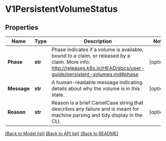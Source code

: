 # V1PersistentVolumeStatus

## Properties
Name | Type | Description | Notes
------------ | ------------- | ------------- | -------------
**Phase** | **str** | Phase indicates if a volume is available, bound to a claim, or released by a claim. More info: http://releases.k8s.io/HEAD/docs/user-guide/persistent-volumes.md#phase | [optional] 
**Message** | **str** | A human-readable message indicating details about why the volume is in this state. | [optional] 
**Reason** | **str** | Reason is a brief CamelCase string that describes any failure and is meant for machine parsing and tidy display in the CLI. | [optional] 

[[Back to Model list]](../README.md#documentation-for-models) [[Back to API list]](../README.md#documentation-for-api-endpoints) [[Back to README]](../README.md)


